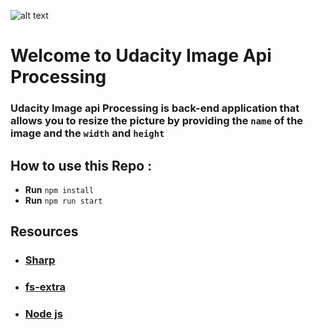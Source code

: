![alt text](https://cdn.freebiesupply.com/logos/large/2x/udacity-2-logo-png-transparent.png)
# Welcome to Udacity Image Api Processing

###  **Udacity** Image api Processing is back-end application that allows you to resize  the  picture by providing the `name` of the image  and the `width` and `height`

 ## How to use this Repo : 
-  **Run** ` npm install `
-  **Run** ` npm run start `
  ## Resources
-  ### [Sharp](https://sharp.pixelplumbing.com/)
-  ### [fs-extra](https://www.npmjs.com/package/fs-extra/)
-  ### [Node js](https://nodejs.org/api/readline.html#readline_readline)
